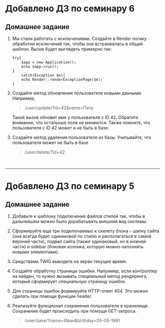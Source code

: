 # Добавлено ДЗ по семинару 6

## Домашнее задание

1. Мы стали работать с исключениями. Создайте в Render логику обработки исключений так, чтобы она встраивалась в общий шаблон. Вызов будет выглядеть примерно так:

    ```
    try{
        $app = new Application();
        echo $app->run();
    }
        catch(Exception $e){
        echo Render::renderExceptionPage($e);`
    }
    ```

2. Создайте метод обновления пользователя новыми данными. Например,

    >/user/update/?id=42&name=Петр

    Такой вызов обновит имя у пользователя с ID 42. Обратите внимание, что остальные поля не меняются. Также помните, что пользователя с ID 42 может и не быть в базе.

3. Создайте метод удаления пользователя из базы. Учитывайте, что пользователя может не быть в базе
    >/user/delete/?id=42

<br/>
<hr>    


# Добавлено ДЗ по семинару 5

## Домашнее задание

1. Добавьте к шаблону подключение файлов стилей так, чтобы в дальнейшем можно было дорабатывать внешний вид системы.

2. Сформируйте еще три подключаемых к скелету блока – шапку сайта (она всегда будет одинаковой по стилю и располагаться в самой верхней части), подвал сайта (также одинаковый, но в нижней части) и sidebar (боковая колонка, которую можно наполнять новыми элементами).

3. Средствами TWIG выводите на экран текущее время.

4. Создайте обработку страницы ошибки. Например, если контроллер на найден, то нужно вызывать специальный метод рендеринга, который сформирует специальную страницу ошибок.

5. Для страницы ошибок формируйте HTTP-ответ 404. Это можно сделать при помощи функции header.

6. Реализуйте функционал сохранения пользователя в хранилище. Сохранение будет происходить при помощи GET-запроса.

   > /user/save/?name=Иван&birthday=05-05-1991